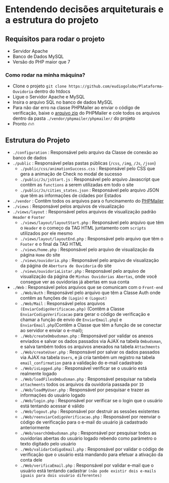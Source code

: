# Entendendo decisões arquiteturais e a estrutura do projeto

## Requisitos para rodar o projeto 

- Servidor Apache
- Banco de Dados MySQL
- Versão do PHP maior que 7

### Como rodar na minha máquina?

- Clone o projeto `git clone https://github.com/eudiogolobo/Plataforma-Ouvidoria` dentro do htdocs
- Ligue o Servidor Apache e MySQL
- Insira o arquivo SQL no banco de dados MySQL
- Para não dar erro na classe PHPMailer ao enviar o código de verificação, baixe o [arquivo zip](https://github.com/PHPMailer/PHPMailer/archive/master.zip) do PHPMailer e cole todos os arquivos dentro da pasta `./vendor/phpmailer/phpmailer/` do projeto
- Pronto 🔥🔥

## Estrutura do Projeto

- `./configuration` : Responsável pelo arquivo da Classe de conexão ao banco de dados
- `./public` : Responsável pelas pastas públicas (`/css`, `/img`, `/Js`, `/json`)
   - `./public/css/animationSuccess.css` : Responsável pelo CSS que gera a animação de Check no modal de sucesso
    - `./public/Js/jsStart.js` : Responsável pelo arquivo Javascript que contêm as `functions` a serem utilizadas em todo o site
     - `./public/Js/cities_states.json` : Responsável pelo arquivo JSON que têm as informações de cidades por Estados
- `./vendor` : Contêm todos os arquivos para o funcinamento do [PHPMailer](https://github.com/PHPMailer/PHPMailer)
- `./views` : Responsável pelos arquivos de visualização
- `./views/layout` : Responsável pelos arquivos de visualização padrão `Header` e `Footer`
    - `./views/layout/layoutStart.php` : Responsável pelo arquivo que têm o `Header` e o começo da TAG HTML juntamento com `scripts` utilizados por ele mesmo
    - `./views/layout/layoutEnd.php` : Responsável pelo arquivo que têm o `Footer` e o final da TAG HTML
    - `./views/home.php` : Responsável pelo arquivo de visualização da página `Home` do site
    - `./views/ouvidoria.php` : Responsável pelo arquivo de visualização da página de `Abertura de Ouvidoria` do site
    - `./views/ouvidoriaListar.php` : Responsável pelo arquivo de visualização da página de `Minhas Ouvidorias Abertas`, onde você consegue ver as ouvidorias já abertas em sua conta
- `./Web` : Responsável pelos arquivos que se comunicam com o `Front-end`
    - `./Web/Auth` : Responsável pelo arquivo que têm a Classe Auth onde contêm as funções de `(Login)` e `(Logout) `
    - `./Web/Mail` : Responsável pelos arquivos `(EnviarCodigoVerificacao.php)` (Contêm a Classe `EnviarCodigoVerificacao` para gerar o código de verificação e chamar a função de envio de `EnviarEmail.php`) e `EnviarEmail.php`(Contêm a Classe que têm a função de se conectar ao servidor e enviar o e-mail);
    - `./Web/createOmbudsman.php` : Responsável por validar os anexos enviados e salvar os dados passados via AJAX na tabela `Ombudsman`, e salva também todos os arquivos anexados na tabela `Attachments`
    - `./Web/createUser.php` : Responsável por salvar os dados passados via AJAX na tabela `Users`, e já cria também um registro na tabela `email_confirmation` para a validação do e-mail cadastrado
    - `./Web/isLogged.php` : Responsável verificar se o usuário está realmente logado
    - `./Web/loadFilesOmbudsman.php` : Responsável pesquisar na tabela `attachments` todos os arquivos da ouvidoria passada por `ID`
    - `./Web/loadMyUser.php` : Responsável por pesquisar e trazer as informações do usuário logado
    - `./Web/login.php` : Responsável por verificar se o login que o usuário está tentando acessar é válido
    - `./Web/logout.php` : Responsável por destruir as sessões existentes
    - `./Web/reenviarCodigoVerificacao.php` : Responsável por reenviar o código de verificação para o e-mail do usuário já cadastrado anteriormente
    - `./Web/searchOmbudsman.php` : Responsável por pesquisar todos as ouvidorias abertas do usuário logado rebendo como parâmetro o texto digitado pelo usuário
    - `./Web/validarCodigoEmail.php` : Responsável por validar o código de verificação que o usuário está mandando para efetuar a ativação da conta dele
    - `./Web/verificaEmail.php` : Responsável por validar e-mail que o usuário está tentando cadastrar `(não pode existir dois e-mails iguais para dois usuário diferentes)`




